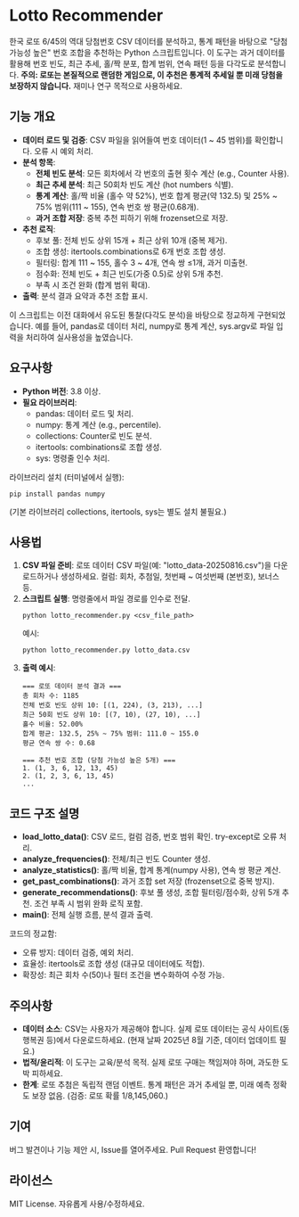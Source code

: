 # Lotto Recommender

한국 로또 6/45의 역대 당첨번호 CSV 데이터를 분석하고, 통계 패턴을 바탕으로 "당첨 가능성 높은" 번호 조합을 추천하는 Python 스크립트입니다. 이 도구는 과거 데이터를 활용해 번호 빈도, 최근 추세, 홀/짝 분포, 합계 범위, 연속 패턴 등을 다각도로 분석합니다. **주의: 로또는 본질적으로 랜덤한 게임으로, 이 추천은 통계적 추세일 뿐 미래 당첨을 보장하지 않습니다.** 재미나 연구 목적으로 사용하세요.

## 기능 개요
- **데이터 로드 및 검증**: CSV 파일을 읽어들여 번호 데이터(1 ~ 45 범위)를 확인합니다. 오류 시 예외 처리.
- **분석 항목**:
  - **전체 빈도 분석**: 모든 회차에서 각 번호의 출현 횟수 계산 (e.g., Counter 사용).
  - **최근 추세 분석**: 최근 50회차 빈도 계산 (hot numbers 식별).
  - **통계 계산**: 홀/짝 비율 (홀수 약 52%), 번호 합계 평균(약 132.5) 및 25% ~ 75% 범위(111 ~ 155), 연속 번호 쌍 평균(0.68개).
  - **과거 조합 저장**: 중복 추천 피하기 위해 frozenset으로 저장.
- **추천 로직**:
  - 후보 풀: 전체 빈도 상위 15개 + 최근 상위 10개 (중복 제거).
  - 조합 생성: itertools.combinations로 6개 번호 조합 생성.
  - 필터링: 합계 111 ~ 155, 홀수 3 ~ 4개, 연속 쌍 ≤1개, 과거 미출현.
  - 점수화: 전체 빈도 + 최근 빈도(가중 0.5)로 상위 5개 추천.
  - 부족 시 조건 완화 (합계 범위 확대).
- **출력**: 분석 결과 요약과 추천 조합 표시.

이 스크립트는 이전 대화에서 유도된 통찰(다각도 분석)을 바탕으로 정교하게 구현되었습니다. 예를 들어, pandas로 데이터 처리, numpy로 통계 계산, sys.argv로 파일 입력을 처리하여 실사용성을 높였습니다.

## 요구사항
- **Python 버전**: 3.8 이상.
- **필요 라이브러리**:
  - pandas: 데이터 로드 및 처리.
  - numpy: 통계 계산 (e.g., percentile).
  - collections: Counter로 빈도 분석.
  - itertools: combinations로 조합 생성.
  - sys: 명령줄 인수 처리.

라이브러리 설치 (터미널에서 실행):
```
pip install pandas numpy
```
(기본 라이브러리 collections, itertools, sys는 별도 설치 불필요.)

## 사용법
1. **CSV 파일 준비**: 로또 데이터 CSV 파일(예: "lotto_data-20250816.csv")을 다운로드하거나 생성하세요. 컬럼: 회차, 추첨일, 첫번째 ~ 여섯번째 (본번호), 보너스 등.
2. **스크립트 실행**: 명령줄에서 파일 경로를 인수로 전달.
   ```
   python lotto_recommender.py <csv_file_path>
   ```
   예시:
   ```
   python lotto_recommender.py lotto_data.csv
   ```
3. **출력 예시**:
   ```
   === 로또 데이터 분석 결과 ===
   총 회차 수: 1185
   전체 번호 빈도 상위 10: [(1, 224), (3, 213), ...]
   최근 50회 빈도 상위 10: [(7, 10), (27, 10), ...]
   홀수 비율: 52.00%
   합계 평균: 132.5, 25% ~ 75% 범위: 111.0 ~ 155.0
   평균 연속 쌍 수: 0.68

   === 추천 번호 조합 (당첨 가능성 높은 5개) ===
   1. (1, 3, 6, 12, 13, 45)
   2. (1, 2, 3, 6, 13, 45)
   ...
   ```

## 코드 구조 설명
- **load_lotto_data()**: CSV 로드, 컬럼 검증, 번호 범위 확인. try-except로 오류 처리.
- **analyze_frequencies()**: 전체/최근 빈도 Counter 생성.
- **analyze_statistics()**: 홀/짝 비율, 합계 통계(numpy 사용), 연속 쌍 평균 계산.
- **get_past_combinations()**: 과거 조합 set 저장 (frozenset으로 중복 방지).
- **generate_recommendations()**: 후보 풀 생성, 조합 필터링/점수화, 상위 5개 추천. 조건 부족 시 범위 완화 로직 포함.
- **main()**: 전체 실행 흐름, 분석 결과 출력.

코드의 정교함: 
- 오류 방지: 데이터 검증, 예외 처리.
- 효율성: itertools로 조합 생성 (대규모 데이터에도 적합).
- 확장성: 최근 회차 수(50)나 필터 조건을 변수화하여 수정 가능.

## 주의사항
- **데이터 소스**: CSV는 사용자가 제공해야 합니다. 실제 로또 데이터는 공식 사이트(동행복권 등)에서 다운로드하세요. (현재 날짜 2025년 8월 기준, 데이터 업데이트 필요.)
- **법적/윤리적**: 이 도구는 교육/분석 목적. 실제 로또 구매는 책임져야 하며, 과도한 도박 피하세요.
- **한계**: 로또 추첨은 독립적 랜덤 이벤트. 통계 패턴은 과거 추세일 뿐, 미래 예측 정확도 보장 없음. (검증: 로또 확률 1/8,145,060.)

## 기여
버그 발견이나 기능 제안 시, Issue를 열어주세요. Pull Request 환영합니다!

## 라이선스
MIT License. 자유롭게 사용/수정하세요.
